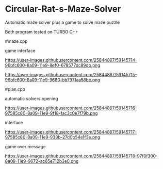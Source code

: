 # Circular-Rat-s-Maze-Solver
Automatic maze solver plus a game to solve maze puzzle

Both program tested on TURBO C++ 

#maze.cpp 

game interface 


https://user-images.githubusercontent.com/25844897/59145714-96bfc600-8a09-11e9-8ef0-678577dc89db.png

https://user-images.githubusercontent.com/25844897/59145715-96bfc600-8a09-11e9-9680-bb797faa58be.png


#plan.cpp

automatic solvers opening

https://user-images.githubusercontent.com/25844897/59145716-97585c80-8a09-11e9-9f18-fac3c0e7f79b.png

interface

https://user-images.githubusercontent.com/25844897/59145717-97585c80-8a09-11e9-933b-27d0b54e1f3e.png

game over message

https://user-images.githubusercontent.com/25844897/59145718-97f0f300-8a09-11e9-9672-ac65e712b3e0.png
